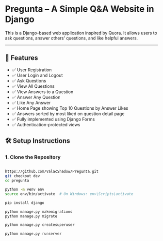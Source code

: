 # Pregunta – A Simple Q&A Website in Django

This is a Django-based web application inspired by Quora. It allows users to ask questions, answer others' questions, and like helpful answers.

---

## 🚀 Features

- ✅ User Registration
- ✅ User Login and Logout
- ✅ Ask Questions
- ✅ View All Questions
- ✅ View Answers to a Question
- ✅ Answer Any Question
- ✅ Like Any Answer
- ✅ Home Page showing Top 10 Questions by Answer Likes
- ✅ Answers sorted by most liked on question detail page
- ✅ Fully implemented using Django Forms
- ✅ Authentication-protected views


## 🛠️ Setup Instructions

### 1. Clone the Repository
```bash

https://github.com/ValacShadow/Pregunta.git
git checkout dev
cd pregunta 

python -m venv env
source env/bin/activate  # On Windows: env\Scripts\activate

pip install django

python manage.py makemigrations
python manage.py migrate

python manage.py createsuperuser

python manage.py runserver

```